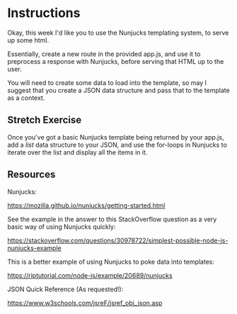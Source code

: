 Instructions
============

Okay, this week I'd like you to use the Nunjucks templating system, to serve up some html.

Essentially, create a new route in the provided app.js, and use it to preprocess a response with Nunjucks, before serving that HTML up to the user.

You will need to create some data to load into the template, so may I suggest that you create a JSON data structure and pass that to the template as a context.

Stretch Exercise
----------------

Once you've got a basic Nunjucks template being returned by your app.js, add a *list* data structure to your JSON, and use the for-loops in Nunjucks to iterate over the list and display all the items in it.

Resources
---------

Nunjucks: 

https://mozilla.github.io/nunjucks/getting-started.html

See the example in the answer to this StackOverflow question as a very basic way of using Nunjucks quickly:

https://stackoverflow.com/questions/30978722/simplest-possible-node-js-nunjucks-example

This is a better example of using Nunjucks to poke data into templates:

https://riptutorial.com/node-js/example/20689/nunjucks

JSON Quick Reference (As requested!):

https://www.w3schools.com/jsreF/jsref_obj_json.asp
